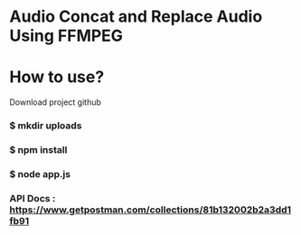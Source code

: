 # Audio Concat and Replace Audio Using FFMPEG

# How to use?
Download project github
### $ mkdir uploads
### $ npm install
### $ node app.js

### API Docs : https://www.getpostman.com/collections/81b132002b2a3dd1fb91

